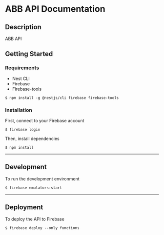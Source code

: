 # ABB API Documentation

## Description
ABB API

## Getting Started

### Requirements

* Nest CLI
* Firebase
* Firebase-tools
```
$ npm install -g @nestjs/cli firebase firebase-tools
```

### Installation

First, connect to your Firebase account
```
$ firebase login
```

Then, install dependencies
```
$ npm install
```

---

## Development

To run the development environment
```
$ firebase emulators:start
```

---

## Deployment

To deploy the API to Firebase
```
$ firebase deploy --only functions
```